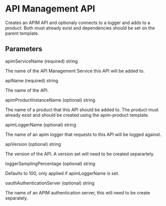 # API Management API

Creates an APIM API and optionaly connects to a logger and adds to a product.  Both must already exist and dependencies should be set on the parent template.

## Parameters

apimServiceName (required) string

The name of the API Management Service this API will be added to.

apiName (required) string

The name of the API.

apimProductInstanceName (optional) string

The name of a product that this API should be added to.  The product must already exist and should be created using the apim-product template.

apimLoggerName (optional) string

The name of an apim logger that requests to this API will be logged against.

apiVersion (optional) string

The version of the API.  A version set will need to be created separartely.

loggerSamplingPercentage (optional) string

Defaults to 100, only applied if apimLoggerName is set.

oauthAuthenticationServer (optional) string

The name of an APIM authentication server, this will need to be create separately.